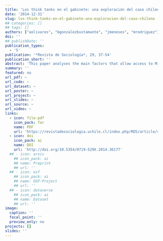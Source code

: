 ```yaml
---
title: 'Los think tanks en el gabinete: una exploración del caso chileno (2006-2014)'
date: '2014-12-31'
slug: los-think-tanks-en-el-gabinete-una-exploracion-del-caso-chileno
## categories: []
## tags: []
authors: ["aolivares", "bgonzalezbustamante", "jmeneses", "mrodriguez"]
doi: ''
## publishDate: ''
publication_types:
  - '5'
publication: '*Revista de Sociología*, 29, 37-54'
publication_short: ''
abstract: 'This paper analyses the main factors that allow access to Michelle Bachelet’s cabinet (2006-2010) and Sebastián Piñera’s cabinet (2010-2014) in Chile, with focus on the influence of participation in think tanks to access the cabinet. We work with a database of 102 cases corresponding to 90 people who were appointed ministers in the mentioned period. We present a description of the group and a Qualitative Comparative Analysis (QCA). The results find that think tank membership is a relevant factor for appointments in political and economic ministries during both governments.'
summary: ''
featured: no
url_pdf: ~
url_code: ~
url_dataset: ~
url_poster: ~
url_project: ~
url_slides: ~
url_source: ~
url_video: ~
links:
  - icon: file-pdf
    icon_pack: far
    name: PDF
    url: 'https://revistadesociologia.uchile.cl/index.php/RDS/article/view/36177'
  - icon: doi
    icon_pack: ai
    name: DOI
    url: 'http://doi.org/10.5354/0719-529X.2014.36177'
  ## - icon: arxiv
    ## icon_pack: ai
    ## name: Preprint
    ## url: ''
  ## - icon: osf
    ## icon_pack: ai
    ## name: OSF-Project
    ## url: ''
  ## - icon: dataverse
    ## icon_pack: ai
    ## name: Dataset
    ## url: ''
image:
  caption: ''
  focal_point: ''
  preview_only: no
projects: []
slides: ''
---
```

